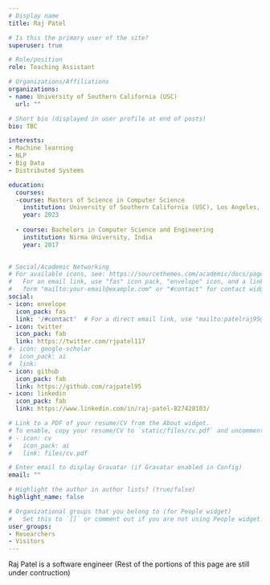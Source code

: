 ```yaml
---
# Display name
title: Raj Patel

# Is this the primary user of the site?
superuser: true

# Role/position
role: Teaching Assistant

# Organizations/Affiliations
organizations:
- name: University of Southern California (USC)
  url: ""

# Short bio (displayed in user profile at end of posts)
bio: TBC

interests:
- Machine learning
- NLP
- Big Data
- Distributed Systems

education:
  courses:
  -course: Masters of Science in Computer Science
    institution: University of Southern California (USC), Los Angeles, USA
    year: 2023
   
  - course: Bachelors in Computer Science and Engineering
    institution: Nirma University, India
    year: 2017
  

# Social/Academic Networking
# For available icons, see: https://sourcethemes.com/academic/docs/page-builder/#icons
#   For an email link, use "fas" icon pack, "envelope" icon, and a link in the
#   form "mailto:your-email@example.com" or "#contact" for contact widget.
social:
- icon: envelope
  icon_pack: fas
  link: '/#contact'  # For a direct email link, use "mailto:patelraj95@gmail.com".
- icon: twitter
  icon_pack: fab
  link: https://twitter.com/rjpatel117
#- icon: google-scholar
#  icon_pack: ai
#  link: 
- icon: github
  icon_pack: fab
  link: https://github.com/rajpatel95
- icon: linkedin
  icon_pack: fab
  link: https://www.linkedin.com/in/raj-patel-827428103/

# Link to a PDF of your resume/CV from the About widget.
# To enable, copy your resume/CV to `static/files/cv.pdf` and uncomment the lines below.
# - icon: cv
#   icon_pack: ai
#   link: files/cv.pdf

# Enter email to display Gravatar (if Gravatar enabled in Config)
email: ""

# Highlight the author in author lists? (true/false)
highlight_name: false

# Organizational groups that you belong to (for People widget)
#   Set this to `[]` or comment out if you are not using People widget.
user_groups:
- Researchers
- Visitors
---
```


Raj Patel is a software engineer (Rest of the portions of this page are still under contruction)
